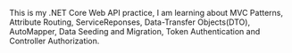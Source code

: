 This is my .NET Core Web API practice, I am learning about MVC Patterns, Attribute Routing, ServiceReponses, Data-Transfer Objects(DTO), AutoMapper, Data Seeding and Migration, Token Authentication and Controller Authorization.
